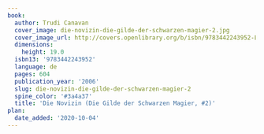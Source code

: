 ```yaml
---
book:
  author: Trudi Canavan
  cover_image: die-novizin-die-gilde-der-schwarzen-magier-2.jpg
  cover_image_url: http://covers.openlibrary.org/b/isbn/9783442243952-L.jpg
  dimensions:
    height: 19.0
  isbn13: '9783442243952'
  language: de
  pages: 604
  publication_year: '2006'
  slug: die-novizin-die-gilde-der-schwarzen-magier-2
  spine_color: '#3a4a37'
  title: 'Die Novizin (Die Gilde der Schwarzen Magier, #2)'
plan:
  date_added: '2020-10-04'
---
```

